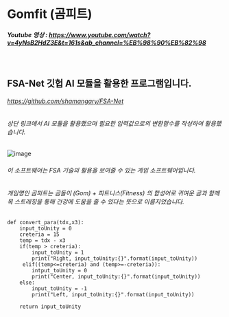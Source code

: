 # Gomfit (곰피트)

##### Youtube 영상 : https://www.youtube.com/watch?v=4yNsB2HdZ3E&t=161s&ab_channel=%EB%98%90%EB%82%98  
<br/>

## FSA-Net 깃헙 AI 모듈을 활용한 프로그램입니다.
###### https://github.com/shamangary/FSA-Net

###### 상단 링크에서 AI 모듈을 활용했으며 필요한 입력값으로의 변환함수를 작성하여 활용했습니다.

![image](https://user-images.githubusercontent.com/56291828/119260924-f8d25f80-bc0f-11eb-82e3-de634a62e4f2.png)
###### 이 소프트웨어는 FSA 기술의 활용을 보여줄 수 있는 게임 소프트웨어입니다.
###### 게임명인 곰피트는 곰돌이 (Gom) + 피트니스(Fitness) 의 합성어로 귀여운 곰과 함께 목 스트레칭을 통해 건강에 도움을 줄 수 있다는 뜻으로 이름지었습니다.

    def convert_para(tdx,x3):
        input_toUnity = 0
        creteria = 15 
        temp = tdx - x3
        if(temp > creteria):
            input_toUnity = 1
            print("Right, input_toUnity:{}".format(input_toUnity))
         elif((temp<=creteria) and (temp>=-creteria)):
            intput_toUnity = 0
            print("Center, input_toUnity:{}".format(input_toUnity))
        else:
            input_toUnity = -1
            print("Left, input_toUnity:{}".format(input_toUnity))
        
        return input_toUnity
